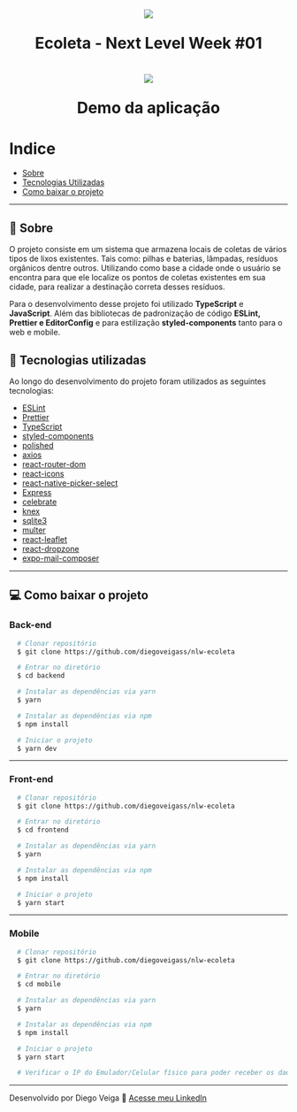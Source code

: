 <h1 align="center">
  <img src="https://ik.imagekit.io/diegoveigass/Capa_ECBByB1mE.png">

  Ecoleta - Next Level Week #01
</h1>

<h1 align="center">
  <img src="https://ik.imagekit.io/diegoveigass/ezgif.com-video-to-gif_UNIYbE_pt.gif">

  Demo da aplicação
</h1>



# Indice
- [Sobre](#-sobre)
- [Tecnologias Utilizadas](#-tecnologias-utilizadas)
- [Como baixar o projeto](#-como-baixar-o-projeto)

---

## 📖 Sobre

O projeto consiste em um sistema que armazena locais de coletas de vários tipos de lixos existentes. Tais como: pilhas e baterias, lâmpadas, resíduos orgânicos dentre outros. Utilizando como base a cidade onde o usuário se encontra para que ele localize os pontos de coletas existentes em sua cidade, para realizar a destinação correta desses resíduos.

Para o desenvolvimento desse projeto foi utilizado **TypeScript** e **JavaScript**.
Além das bibliotecas de padronização de código **ESLint, Prettier e EditorConfig** e para estilização **styled-components** tanto para o web e mobile.


## 🚀 Tecnologias utilizadas

Ao longo do desenvolvimento do projeto foram utilizados as seguintes tecnologias:

- [ESLint](https://eslint.org/)
- [Prettier](https://prettier.io/)
- [TypeScript](https://www.typescriptlang.org/)
- [styled-components](https://styled-components.com/)
- [polished](https://polished.js.org/)
- [axios](https://github.com/axios/axios)
- [react-router-dom](https://reacttraining.com/react-router/web/guides/quick-start)
- [react-icons](https://react-icons.github.io/react-icons/)
- [react-native-picker-select](https://github.com/lawnstarter/react-native-picker-select)
- [Express](https://expressjs.com/pt-br/)
- [celebrate](https://github.com/arb/celebrate)
- [knex](http://knexjs.org/)
- [sqlite3](https://www.sqlite.org/index.html)
- [multer](https://github.com/expressjs/multer)
- [react-leaflet](https://leafletjs.com/)
- [react-dropzone](https://github.com/react-dropzone/react-dropzone)
- [expo-mail-composer](https://docs.expo.io/versions/latest/sdk/mail-composer/)


---

## 💻 Como baixar o projeto

### Back-end

```bash
  # Clonar repositório
  $ git clone https://github.com/diegoveigass/nlw-ecoleta

  # Entrar no diretório
  $ cd backend

  # Instalar as dependências via yarn
  $ yarn

  # Instalar as dependências via npm
  $ npm install

  # Iniciar o projeto
  $ yarn dev

```

---
### Front-end

```bash
  # Clonar repositório
  $ git clone https://github.com/diegoveigass/nlw-ecoleta

  # Entrar no diretório
  $ cd frontend

  # Instalar as dependências via yarn
  $ yarn

  # Instalar as dependências via npm
  $ npm install

  # Iniciar o projeto
  $ yarn start

```

---
### Mobile

```bash
  # Clonar repositório
  $ git clone https://github.com/diegoveigass/nlw-ecoleta

  # Entrar no diretório
  $ cd mobile

  # Instalar as dependências via yarn
  $ yarn

  # Instalar as dependências via npm
  $ npm install

  # Iniciar o projeto
  $ yarn start

  # Verificar o IP do Emulador/Celular físico para poder receber os dados vindo do back-end

```

---

Desenvolvido por Diego Veiga 🚀 [Acesse meu LinkedIn](https://linkedin.com/in/diegoveigass)
